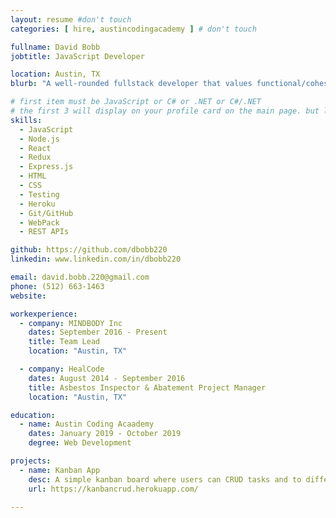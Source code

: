 ```yaml
---
layout: resume #don't touch
categories: [ hire, austincodingacademy ] # don't touch

fullname: David Bobb
jobtitle: JavaScript Developer

location: Austin, TX
blurb: "A well-rounded fullstack developer that values functional/cohesive design, simplicity in processes, cost/benefit time management"

# first item must be JavaScript or C# or .NET or C#/.NET
# the first 3 will display on your profile card on the main page. but list as many as you want, they will be all be visible on your individual profile page
skills:
  - JavaScript
  - Node.js
  - React
  - Redux
  - Express.js
  - HTML
  - CSS
  - Testing
  - Heroku
  - Git/GitHub
  - WebPack
  - REST APIs

github: https://github.com/dbobb220
linkedin: www.linkedin.com/in/dbobb220

email: david.bobb.220@gmail.com
phone: (512) 663-1463
website:

workexperience:
  - company: MINDBODY Inc
    dates: September 2016 - Present
    title: Team Lead
    location: "Austin, TX"

  - company: HealCode
    dates: August 2014 - September 2016
    title: Asbestos Inspector & Abatement Project Manager
    location: "Austin, TX"

education:
  - name: Austin Coding Acaademy
    dates: January 2019 - October 2019
    degree: Web Development

projects:
  - name: Kanban App
    desc: A simple kanban board where users can CRUD tasks and to different project boards
    url: https://kanbancrud.herokuapp.com/

---
```


